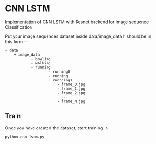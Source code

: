 # CNN LSTM 
Implementation of CNN LSTM with Resnet backend for image sequence Classification


Put your image sequences dataset inside data/image_data
It should be in this form --
```
+ data 
    + image_data    
            - bowling
            - walking
            + running 
                    - running0
                    - running
                    - runnning1
                        - frame_0.jpg
                        - frame_1.jpg
                        - frame_2.jpg
                          ...
                        - frame_N.jpg
```
## Train
Once you have created the dataset, start training ->
```
python cnn-lstm.py 
```
